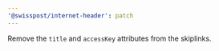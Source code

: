 ```yaml
---
'@swisspost/internet-header': patch
---
```


Remove the `title` and `accessKey` attributes from the skiplinks.
